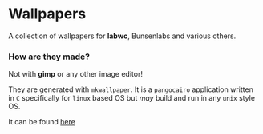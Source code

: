 # Wallpapers

A collection of wallpapers for **labwc**, Bunsenlabs and various others.

### How are they made?

Not with **gimp** or any other image editor!

They are generated with `mkwallpaper`. It is a `pangocairo` application
written in `C` specifically for `linux` based OS but _may_ build and run
in any `unix` style OS.

It can be found [here](https://github.com/01micko/mkwallpaper)
